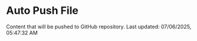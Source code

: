 # Auto Push File

Content that will be pushed to GitHub repository.
Last updated: 07/06/2025, 05:47:32 AM